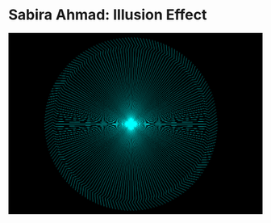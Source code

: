 <h1> Sabira Ahmad: Illusion Effect </h1>
<img src= "https://github.com/sahma4471/TurtleArtDesign/blob/master/TurtleArtDesign.PNG">
